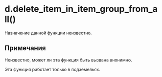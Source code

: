 # d.delete_item_in_item_group_from_all()
Назначение данной функции неизвестно.

## Примечания
Неизвестно, может ли эта функция быть вызвана анонимно.

Эта функция работает только в подземельях.